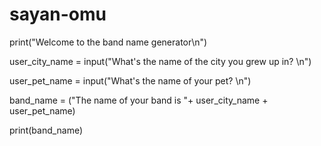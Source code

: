 # sayan-omu

print("Welcome to the band name generator\n") 

user_city_name = input("What's the name of the city you grew up in? \n")

user_pet_name = input("What's the name of your pet? \n")
 
band_name = ("The name of your band is "+ user_city_name + user_pet_name)
 
print(band_name)
